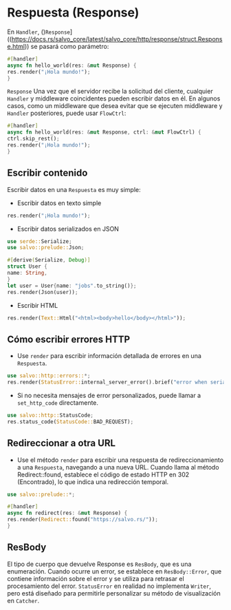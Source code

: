 # Respuesta (Response)

En `Handler`, ()`Response`]((https://docs.rs/salvo_core/latest/salvo_core/http/response/struct.Response.html)) se pasará como parámetro:

```rust
#[handler]
async fn hello_world(res: &mut Response) {
res.render("¡Hola mundo!");
}
```

`Response` Una vez que el servidor recibe la solicitud del cliente, cualquier `Handler` y middleware coincidentes pueden escribir datos en él. En algunos casos, como un middleware que desea evitar que se ejecuten middleware y `Handler` posteriores, puede usar `FlowCtrl`:

```rust
#[handler]
async fn hello_world(res: &mut Response, ctrl: &mut FlowCtrl) {
ctrl.skip_rest();
res.render("¡Hola mundo!");
}
```

## Escribir contenido

Escribir datos en una `Respuesta` es muy simple:

- Escribir datos en texto simple

```rust
res.render("¡Hola mundo!");
```

- Escribir datos serializados en JSON

```rust
use serde::Serialize;
use salvo::prelude::Json;

#[derive(Serialize, Debug)]
struct User {
name: String,
}
let user = User{name: "jobs".to_string()};
res.render(Json(user));
```

- Escribir HTML

```rust
res.render(Text::Html("<html><body>hello</body></html>"));
```

## Cómo escribir errores HTTP

- Use `render` para escribir información detallada de errores en una `Respuesta`.

```rust
use salvo::http::errors::*;
res.render(StatusError::internal_server_error().brief("error when serialize object to json"))
```

- Si no necesita mensajes de error personalizados, puede llamar a `set_http_code` directamente.

```rust
use salvo::http::StatusCode;
res.status_code(StatusCode::BAD_REQUEST);
```

## Redireccionar a otra URL
- Use el método `render` para escribir una respuesta de redireccionamiento a una `Respuesta`, navegando a una nueva URL. Cuando llama al método Redirect::found, establece el código de estado HTTP en 302 (Encontrado), lo que indica una redirección temporal.
```rust
use salvo::prelude::*;

#[handler]
async fn redirect(res: &mut Response) {
res.render(Redirect::found("https://salvo.rs/"));
}
```

## ResBody

El tipo de cuerpo que devuelve Response es `ResBody`, que es una enumeración. Cuando ocurre un error, se establece en `ResBody::Error`, que contiene información sobre el error y se utiliza para retrasar el procesamiento del error. `StatusError` en realidad no implementa `Writer`, pero está diseñado para permitirle personalizar su método de visualización en `Catcher`.